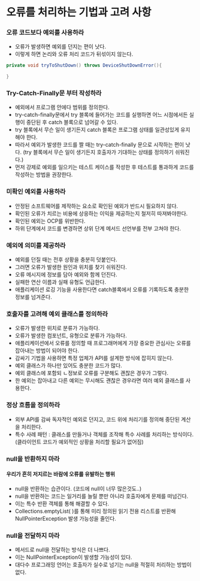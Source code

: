 
# 오류를 처리하는 기법과 고려 사항
### 오류 코드보다 예외를 사용하라
- 오류가 발생하면 예외를 던지는 편이 낫다.
- 이렇게 하면 논리와 오류 처리 코드가 뒤섞이지 않는다.
```java
private void tryToShutDown() throws DeviceShutDownError(){
	
}
```
### Try-Catch-Finally문 부터 작성하라
- 예외에서 프로그램 안에다 범위를 정의한다.
- try-catch-finally문에서 try 블록에 들어가는 코드를 실행하면 어느 시점에서든 실행이 중단된 후 catch 블록으로 넘어갈 수 있다.
- try 블록에서 무슨 일이 생기든지 catch 블록은 프로그램 상태를 일관성있게 유지해야 한다.
- 따라서 예외가 발생한 코드를 짤 때는 try-catch-finally 문으로 시작하는 편이 낫다.
(try 블록에서 무슨 일이 생기든지 호출자가 기대하는 상태를 정의하기 쉬워진다.)
- 먼저 강제로 예외를 일으키는 테스트 케이스를 작성한 후 테스트를 통과하게 코드를 작성하는 방법을 권장한다.

### 미확인 예외를 사용하라
>
- 안정된 소프트웨어를 제작하는 요소로 확인된 예외가 반드시 필요하지 않다.
- 확인된 오류가 치르는 비용에 상응하는 이익을 제공하는지 철저히 따져봐야한다.
- 확인된 예외는 OCP를 위반한다.
- 하위 단계에서 코드를 변경하면 상위 단계 메서드 선언부를 전부 고쳐야 한다.

### 예외에 의미를 제공하라
>
- 예외를 던질 때는 전후 상황을 충분히 덧붙인다.
- 그러면 오류가 발생한 원인과 위치를 찾기 쉬워진다.
- 오류 메시지에 정보를 담아 예외와 함께 던진다.
- 실패한 연산 이름과 실패 유형도 언급한다.
- 애플리케이션 로깅 기능을 사용한다면 catch블록에서 오류를 기록하도록 충분한 정보를 넘겨준다.

### 호출자를 고려해 예외 클래스를 정의하라
>
- 오류가 발생한 위치로 분류가 가능하다.
- 오류가 발생한 컴포넌트, 유형으로 분류가 가능하다.
- 애플리케이션에서 오류를 정의할 때 프로그래머에게 가장 중요한 관심사는 오류를 잡아내는 방법이 되어야 한다.
- 감싸기 기법을 사용하면 특정 업체가 API를 설계한 방식에 잡히지 않는다.
- 예외 클래스가 하나만 있어도 충분한 코드가 많다.
- 예외 클래스에 포함되 ㄴ정보로 오류를 구분해도 괜찮은 경우가 그렇다.
- 한 예외는 잡아내고 다른 예외는 무시해도 괜찮은 경우라면 여러 예외 클래스를 사용한다.

### 정상 흐름을 정의하라
- 외부 API를 감싸 독자적인 예외로 던지고, 코드 위에 처리기를 정의해 중단된 계산을 처리한다.
- 특수 사례 패턴 : 클래스를 만들거나 객체를 조작해 특수 사례를 처리하는 방식이다. (클라이언트 코드가 예외적인 상황을 처리할 필요가 없어짐)
### null을 반환하지 마라
#### 우리가 흔히 저지르는 바람에 오류를 유발하는 행위
- null을 반환하는 습관이다. (코드에 null이 너무 많은것도..)
- null을 반환하는 코드는 일거리를 늘릴 뿐만 아니라 호출자에게 문제를 떠넘긴다.
- 이는 특수 반환 객체를 통해 해결할 수 있다.
- Collections.emptyList( )를 통해 미리 정의된 읽기 전용 리스트를 반환해 NullPointerException 발생 가능성을 줄인다.
### null을 전달하지 마라
- 메서드로 null을 전달하는 방식은 더 나쁘다.
- 이는 NullPointerException이 발생할 가능성이 있다.
- 대다수 프로그래밍 언어는 호출자가 실수로 넘기는 null을 적절히 처리하는 방법이 없다.
